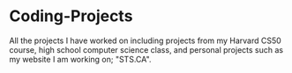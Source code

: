 # Coding-Projects
All the projects I have worked on including projects from my Harvard CS50 course, high school computer science class, and personal projects such as my website I am working on; "STS.CA".
